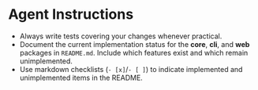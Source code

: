 # Agent Instructions

- Always write tests covering your changes whenever practical.
- Document the current implementation status for the **core**, **cli**, and **web** packages in `README.md`. Include which features exist and which remain unimplemented.
- Use markdown checklists (`- [x]`/`- [ ]`) to indicate implemented and unimplemented items in the README.
